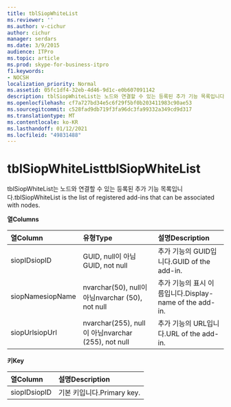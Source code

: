 ```yaml
---
title: tblSiopWhiteList
ms.reviewer: ''
ms.author: v-cichur
author: cichur
manager: serdars
ms.date: 3/9/2015
audience: ITPro
ms.topic: article
ms.prod: skype-for-business-itpro
f1.keywords:
- NOCSH
localization_priority: Normal
ms.assetid: 05fc1df4-32eb-4d46-9d1c-e0b607091142
description: tblSiopWhiteList는 노드와 연결할 수 있는 등록된 추가 기능 목록입니다.
ms.openlocfilehash: cf7a727bd34e5c6f29f5bf0b203411983c90ae53
ms.sourcegitcommit: c528fad9db719f3fa96dc3fa99332a349cd9d317
ms.translationtype: MT
ms.contentlocale: ko-KR
ms.lasthandoff: 01/12/2021
ms.locfileid: "49831488"
---
```

# <a name="tblsiopwhitelist"></a><span data-ttu-id="914fd-103">tblSiopWhiteList</span><span class="sxs-lookup"><span data-stu-id="914fd-103">tblSiopWhiteList</span></span>
 
<span data-ttu-id="914fd-104">tblSiopWhiteList는 노드와 연결할 수 있는 등록된 추가 기능 목록입니다.</span><span class="sxs-lookup"><span data-stu-id="914fd-104">tblSiopWhiteList is the list of registered add-ins that can be associated with nodes.</span></span>
  
<span data-ttu-id="914fd-105">**열**</span><span class="sxs-lookup"><span data-stu-id="914fd-105">**Columns**</span></span>

|<span data-ttu-id="914fd-106">**열**</span><span class="sxs-lookup"><span data-stu-id="914fd-106">**Column**</span></span>|<span data-ttu-id="914fd-107">**유형**</span><span class="sxs-lookup"><span data-stu-id="914fd-107">**Type**</span></span>|<span data-ttu-id="914fd-108">**설명**</span><span class="sxs-lookup"><span data-stu-id="914fd-108">**Description**</span></span>|
|:-----|:-----|:-----|
|<span data-ttu-id="914fd-109">siopID</span><span class="sxs-lookup"><span data-stu-id="914fd-109">siopID</span></span>  <br/> |<span data-ttu-id="914fd-110">GUID, null이 아님</span><span class="sxs-lookup"><span data-stu-id="914fd-110">GUID, not null</span></span>  <br/> |<span data-ttu-id="914fd-111">추가 기능의 GUID입니다.</span><span class="sxs-lookup"><span data-stu-id="914fd-111">GUID of the add-in.</span></span>  <br/> |
|<span data-ttu-id="914fd-112">siopName</span><span class="sxs-lookup"><span data-stu-id="914fd-112">siopName</span></span>  <br/> |<span data-ttu-id="914fd-113">nvarchar(50), null이 아님</span><span class="sxs-lookup"><span data-stu-id="914fd-113">nvarchar (50), not null</span></span>  <br/> |<span data-ttu-id="914fd-114">추가 기능의 표시 이름입니다.</span><span class="sxs-lookup"><span data-stu-id="914fd-114">Display-name of the add-in.</span></span>  <br/> |
|<span data-ttu-id="914fd-115">siopUrl</span><span class="sxs-lookup"><span data-stu-id="914fd-115">siopUrl</span></span>  <br/> |<span data-ttu-id="914fd-116">nvarchar(255), null이 아님</span><span class="sxs-lookup"><span data-stu-id="914fd-116">nvarchar (255), not null</span></span>  <br/> |<span data-ttu-id="914fd-117">추가 기능의 URL입니다.</span><span class="sxs-lookup"><span data-stu-id="914fd-117">URL of the add-in.</span></span>  <br/> |
   
<span data-ttu-id="914fd-118">**키**</span><span class="sxs-lookup"><span data-stu-id="914fd-118">**Key**</span></span>

|<span data-ttu-id="914fd-119">**열**</span><span class="sxs-lookup"><span data-stu-id="914fd-119">**Column**</span></span>|<span data-ttu-id="914fd-120">**설명**</span><span class="sxs-lookup"><span data-stu-id="914fd-120">**Description**</span></span>|
|:-----|:-----|
|<span data-ttu-id="914fd-121">siopID</span><span class="sxs-lookup"><span data-stu-id="914fd-121">siopID</span></span>  <br/> |<span data-ttu-id="914fd-122">기본 키입니다.</span><span class="sxs-lookup"><span data-stu-id="914fd-122">Primary key.</span></span>  <br/> |
   

